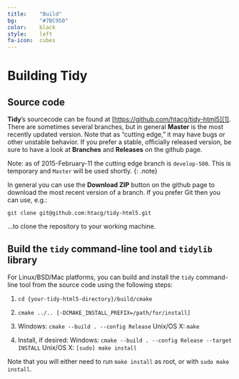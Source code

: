 ```yaml
---
title:    "Build"
bg:       "#7BC950"
color:    black    
style:    left
fa-icon:  cubes
---
```


# Building Tidy

## Source code

**Tidy**’s sourcecode can be found at [https://github.com/htacg/tidy-html5][1].
There are sometimes several branches, but in general **Master** is the most
recently updated version. Note that as “cutting edge,” it may have bugs or other
unstable behavior. If you prefer a stable, officially released version, be
sure to have a look at **Branches** and **Releases** on the github page.

Note: as of 2015-February-11 the cutting edge branch is `develop-500`. This is
temporary and `Master` will be used shortly.
{: .note}

In general you can use the **Download ZIP** button on the github page to
download the most recent version of a branch. If you prefer Git then you can
use, e.g.:

`git clone git@github.com:htacg/tidy-html5.git`

…to clone the repository to your working machine.


## Build the `tidy` command-line tool and `tidylib` library

For Linux/BSD/Mac platforms, you can build and install the `tidy` command-line
tool from the source code using the following steps:

1. `cd {your-tidy-html5-directory}/build/cmake`

2. `cmake ../.. [-DCMAKE_INSTALL_PREFIX=/path/for/install]`

3. Windows:  `cmake --build . --config Release`
   Unix/OS X: `make`

4. Install, if desired:
   Windows: `cmake --build . --config Release --target INSTALL`
   Unix/OS X: `[sudo] make install`

Note that you will either need to run `make install` as root,
or with `sudo make install`.


 [1]: https://github.com/htacg/tidy-html5
